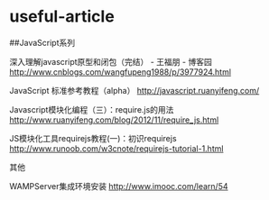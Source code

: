 # useful-article

##JavaScript系列

深入理解javascript原型和闭包（完结） - 王福朋 - 博客园  http://www.cnblogs.com/wangfupeng1988/p/3977924.html

JavaScript 标准参考教程（alpha）   http://javascript.ruanyifeng.com/

Javascript模块化编程（三）：require.js的用法 http://www.ruanyifeng.com/blog/2012/11/require_js.html

JS模块化工具requirejs教程(一)：初识requirejs   http://www.runoob.com/w3cnote/requirejs-tutorial-1.html

其他

WAMPServer集成环境安装 http://www.imooc.com/learn/54
